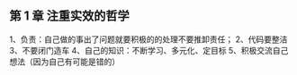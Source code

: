## 第 1 章 注重实效的哲学

1、负责：自己做的事出了问题就要积极的的处理不要推卸责任；
2、代码要整洁
3、不要闭门造车
4、自己的知识：不断学习、多元化、定目标
5、积极交流自己想法（因为自己有可能是错的）
